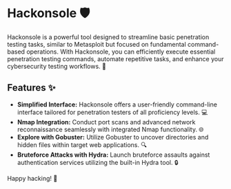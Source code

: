 <!DOCTYPE html>
<html lang="en">
<head>
  <meta charset="UTF-8">
  <meta name="viewport" content="width=device-width, initial-scale=1.0">
</head>
<body>
  <div>
    <h1>Hackonsole 🛡️</h1>
    <p>Hackonsole is a powerful tool designed to streamline basic penetration testing tasks, similar to Metasploit but focused on fundamental command-based operations. With Hackonsole, you can efficiently execute essential penetration testing commands, automate repetitive tasks, and enhance your cybersecurity testing workflows. 🚀</p>
    <h2>Features ✨</h2>
    <ul>
      <li><strong>Simplified Interface:</strong> Hackonsole offers a user-friendly command-line interface tailored for penetration testers of all proficiency levels. 💻</li>
      <li><strong>Nmap Integration:</strong> Conduct port scans and advanced network reconnaissance seamlessly with integrated Nmap functionality. 🌐</li>
      <li><strong>Explore with Gobuster:</strong> Utilize Gobuster to uncover directories and hidden files within target web applications. 🔍</li>
      <li><strong>Bruteforce Attacks with Hydra:</strong> Launch bruteforce assaults against authentication services utilizing the built-in Hydra tool. 🔒</li>
    </ul>
    <p>Happy hacking! 🎉</p>
  </div>
</body>
</html>
